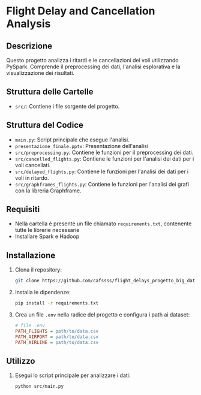 # Flight Delay and Cancellation Analysis

## Descrizione

Questo progetto analizza i ritardi e le cancellazioni dei voli utilizzando PySpark. Comprende il preprocessing dei dati, l'analisi esplorativa e la visualizzazione dei risultati.

## Struttura delle Cartelle

- `src/`: Contiene i file sorgente del progetto.

## Struttura del Codice

- `main.py`: Script principale che esegue l'analisi.
- `presentazione_finale.pptx`: Presentazione dell'analisi
- `src/preprocessing.py`: Contiene le funzioni per il preprocessing dei dati.
- `src/cancelled_flights.py`: Contiene le funzioni per l'analisi dei dati per i voli cancellati.
- `src/delayed_flights.py`: Contiene le funzioni per l'analisi dei dati per i voli in ritardo.
- `src/graphframes_flights.py`: Contiene le funzioni per l'analisi dei grafi con la libreria Graphframe.


## Requisiti

- Nella cartella è presente un file chiamato `requirements.txt`, contenente tutte le librerie necessarie
- Installare Spark e Hadoop

## Installazione

1. Clona il repository:
    ```bash
    git clone https://github.com/cafssss/flight_delays_progetto_big_data_2024.git
    ```

2. Installa le dipendenze:
    ```bash
    pip install -r requirements.txt
    ```

3. Crea un file `.env` nella radice del progetto e configura i path ai dataset:
    ```ini
    # file .env
    PATH_FLIGHTS = path/to/data.csv
    PATH_AIRPORT = path/to/data.csv
    PATH_AIRLINE = path/to/data.csv
    ```

## Utilizzo

1. Esegui lo script principale per analizzare i dati:
    ```bash
    python src/main.py
    ```


